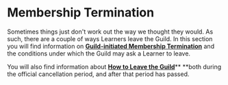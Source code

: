 # **Membership Termination**

Sometimes things just don't work out the way we thought they would. As such, there are a couple of ways Learners leave the Guild. In this section you will find information on [**Guild-initiated Membership Termination**](/General/Membership/guild-initiated-membership-termination.md) and the conditions under which the Guild may ask a Learner to leave.

You will also find information about [**How to Leave the Guild**](/General/Membership/learner-initiated-membership-cancelation-period.md)** **both during the official cancellation period, and after that period has passed.

